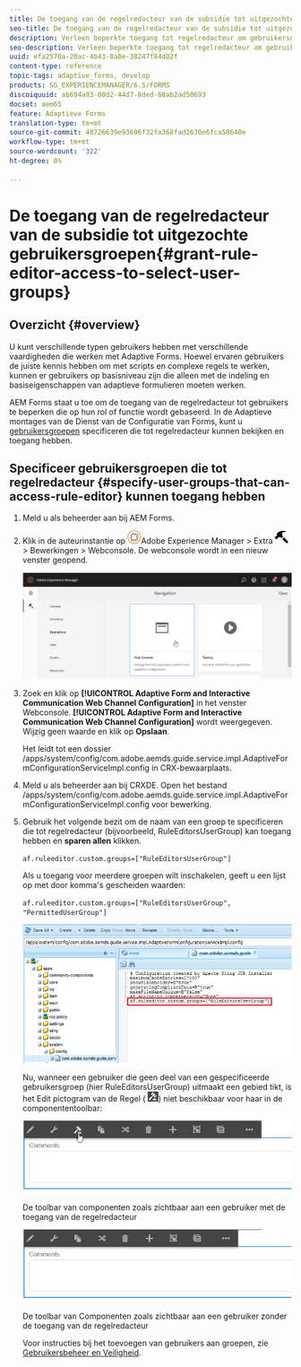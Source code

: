 ```yaml
---
title: De toegang van de regelredacteur van de subsidie tot uitgezochte gebruikersgroepen
seo-title: De toegang van de regelredacteur van de subsidie tot uitgezochte gebruikersgroepen
description: Verleen beperkte toegang tot regelredacteur om gebruikersgroepen te selecteren.
seo-description: Verleen beperkte toegang tot regelredacteur om gebruikersgroepen te selecteren.
uuid: efa2570a-20ac-4b43-8a0e-38247f84d02f
content-type: reference
topic-tags: adaptive_forms, develop
products: SG_EXPERIENCEMANAGER/6.5/FORMS
discoiquuid: ab694a93-00d2-44d7-8ded-68ab2ad50693
docset: aem65
feature: Adaptieve Forms
translation-type: tm+mt
source-git-commit: 48726639e93696f32fa368fad2630e6fca50640e
workflow-type: tm+mt
source-wordcount: '322'
ht-degree: 0%

---
```



# De toegang van de regelredacteur van de subsidie tot uitgezochte gebruikersgroepen{#grant-rule-editor-access-to-select-user-groups}

## Overzicht {#overview}

U kunt verschillende typen gebruikers hebben met verschillende vaardigheden die werken met Adaptive Forms. Hoewel ervaren gebruikers de juiste kennis hebben om met scripts en complexe regels te werken, kunnen er gebruikers op basisniveau zijn die alleen met de indeling en basiseigenschappen van adaptieve formulieren moeten werken.

AEM Forms staat u toe om de toegang van de regelredacteur tot gebruikers te beperken die op hun rol of functie wordt gebaseerd. In de Adaptieve montages van de Dienst van de Configuratie van Forms, kunt u [gebruikersgroepen](/help/sites-administering/security.md) specificeren die tot regelredacteur kunnen bekijken en toegang hebben.

## Specificeer gebruikersgroepen die tot regelredacteur {#specify-user-groups-that-can-access-rule-editor} kunnen toegang hebben

1. Meld u als beheerder aan bij AEM Forms.
1. Klik in de auteurinstantie op ![adobeexperienceManager](assets/adobeexperiencemanager.png)Adobe Experience Manager > Extra ![hammer](assets/hammer.png) > Bewerkingen > Webconsole. De webconsole wordt in een nieuw venster geopend.

   ![1-2](assets/1-2.png)

1. Zoek en klik op **[!UICONTROL Adaptive Form and Interactive Communication Web Channel Configuration]** in het venster Webconsole. **[!UICONTROL Adaptive Form and Interactive Communication Web Channel Configuration]** wordt weergegeven. Wijzig geen waarde en klik op **Opslaan**.

   Het leidt tot een dossier /apps/system/config/com.adobe.aemds.guide.service.impl.AdaptiveFormConfigurationServiceImpl.config in CRX-bewaarplaats.

1. Meld u als beheerder aan bij CRXDE. Open het bestand /apps/system/config/com.adobe.aemds.guide.service.impl.AdaptiveFormConfigurationServiceImpl.config voor bewerking.
1. Gebruik het volgende bezit om de naam van een groep te specificeren die tot regelredacteur (bijvoorbeeld, RuleEditorsUserGroup) kan toegang hebben en **sparen allen** klikken.

   `af.ruleeditor.custom.groups=["RuleEditorsUserGroup"]`

   Als u toegang voor meerdere groepen wilt inschakelen, geeft u een lijst op met door komma&#39;s gescheiden waarden:

   `af.ruleeditor.custom.groups=["RuleEditorsUserGroup", "PermittedUserGroup"]`

   ![Gebruiker maken](assets/create_user_new.png)

   Nu, wanneer een gebruiker die geen deel van een gespecificeerde gebruikersgroep (hier RuleEditorsUserGroup) uitmaakt een gebied tikt, is het Edit pictogram van de Regel ( ![edit-rules1](assets/edit-rules1.png)) niet beschikbaar voor haar in de componententoolbar:

   ![componentstoolbarwither](assets/componentstoolbarwithre.png)

   De toolbar van componenten zoals zichtbaar aan een gebruiker met de toegang van de regelredacteur

   ![componentstoolbarwithouding](assets/componentstoolbarwithoutre.png)

   De toolbar van Componenten zoals zichtbaar aan een gebruiker zonder de toegang van de regelredacteur

   Voor instructies bij het toevoegen van gebruikers aan groepen, zie [Gebruikersbeheer en Veiligheid](/help/sites-administering/security.md).

